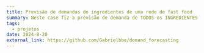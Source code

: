 ```yaml
---
title: Previsão de demandas de ingredientes de uma rede de fast food
summary: Neste case fiz a previsão de demanda de TODOS os INGREDIENTES utilizados por uma rede de fast food, utilizei o MLFlow para gerenciar os experimentos e modelos. Utilizei o Python e as bibliotecas MLFlow, sklearn, statsmodels, numpy, pandas entre outras
tags:
  - projetos
date: 2024-8-20
external_link: https://github.com/Gabrielbbe/demand_forecasting
---
```

